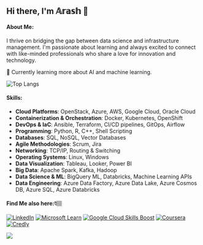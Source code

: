 ## Hi there, I'm 𝔸𝕣𝕒𝕤𝕙 👋
<!--
**6arash6/6arash6** is a ✨ _special_ ✨ repository because its `README.md` (this file) appears on your GitHub profile.

Here are some ideas to get you started:

- 🔭 I’m currently working on ...
- 🌱 I’m currently learning ...
- 👯 I’m looking to collaborate on ...
- 🤔 I’m looking for help with ...
- 💬 Ask me about ...
- 📫 How to reach me: ...
- 😄 Pronouns: ...
- ⚡ Fun fact: ...
-->
#### About Me:
I thrive on bridging the gap between data science and infrastructure management. I'm passionate about learning and always excited to connect with like-minded professionals who share a love for innovation and technology.

🌱 Currently learning more about AI and machine learning.

![Top Langs](https://github-readme-stats.vercel.app/api/top-langs/?username=6arash6&hide_progress=true)

#### Skills:
- **Cloud Platforms**: OpenStack, Azure, AWS, Google Cloud, Oracle Cloud
- **Containerization & Orchestration**: Docker, Kubernetes, OpenShift
- **DevOps & IaC**: Ansible, Terraform, CI/CD pipelines, GitOps, Airflow
- **Programming**: Python, R, C++, Shell Scripting
- **Databases**: SQL, NoSQL, Vector Databases
- **Agile Methodologies**: Scrum, Jira
- **Networking**: TCP/IP, Routing & Switching
- **Operating Systems**: Linux, Windows
- **Data Visualization**: Tableau, Looker, Power BI
- **Big Data**: Apache Spark, Kafka, Hadoop
- **Data Science & ML**: BigQuery ML, Databricks, Machine Learning APIs
- **Data Engineering**: Azure Data Factory, Azure Data Lake, Azure Cosmos DB, Azure SQL, Azure Databricks

#### Find Me also here:👇🏼
[![LinkedIn](https://img.shields.io/badge/LinkedIn-0A66C2?style=for-the-badge&logo=linkedin&logoColor=white)](https://www.linkedin.com/in/arash-javan/)
[![Microsoft Learn](https://img.shields.io/badge/Microsoft%20Learn-258FFA?style=for-the-badge&logo=microsoft&logoColor=white)](https://learn.microsoft.com/en-us/users/arashjavan)
[![Google Cloud Skills Boost](https://img.shields.io/badge/Google%20Cloud%20Skills%20Boost-4285F4?style=for-the-badge&logo=google-cloud&logoColor=white)](https://www.cloudskillsboost.google/public_profiles/143ec599-b5f0-483e-b5c5-61914e8f90e5)
[![Coursera](https://img.shields.io/badge/Coursera-0056D2?style=for-the-badge&logo=coursera&logoColor=white)](https://www.coursera.org/learner/6arash6)
[![Credly](https://img.shields.io/badge/Credly-FF6F00?style=for-the-badge&logo=credly&logoColor=white)](https://www.credly.com/users/arash-javan-mojarad)

![](https://komarev.com/ghpvc/?username=6arash6)

